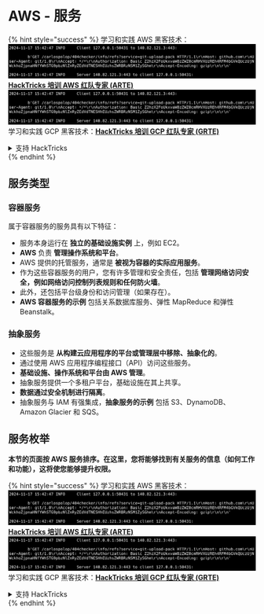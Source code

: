 # AWS - 服务

{% hint style="success" %}
学习和实践 AWS 黑客技术：<img src="../../../.gitbook/assets/image (1).png" alt="" data-size="line">[**HackTricks 培训 AWS 红队专家 (ARTE)**](https://training.hacktricks.xyz/courses/arte)<img src="../../../.gitbook/assets/image (1).png" alt="" data-size="line">\
学习和实践 GCP 黑客技术：<img src="../../../.gitbook/assets/image (2).png" alt="" data-size="line">[**HackTricks 培训 GCP 红队专家 (GRTE)**<img src="../../../.gitbook/assets/image (2).png" alt="" data-size="line">](https://training.hacktricks.xyz/courses/grte)

<details>

<summary>支持 HackTricks</summary>

* 查看 [**订阅计划**](https://github.com/sponsors/carlospolop)!
* **加入** 💬 [**Discord 群组**](https://discord.gg/hRep4RUj7f) 或 [**Telegram 群组**](https://t.me/peass) 或 **关注** 我们的 **Twitter** 🐦 [**@hacktricks\_live**](https://twitter.com/hacktricks\_live)**.**
* **通过向** [**HackTricks**](https://github.com/carlospolop/hacktricks) 和 [**HackTricks Cloud**](https://github.com/carlospolop/hacktricks-cloud) GitHub 仓库提交 PR 分享黑客技巧。

</details>
{% endhint %}

## 服务类型

### 容器服务

属于容器服务的服务具有以下特征：

* 服务本身运行在 **独立的基础设施实例** 上，例如 EC2。
* **AWS** 负责 **管理操作系统和平台**。
* AWS 提供的托管服务，通常是 **被视为容器的实际应用服务**。
* 作为这些容器服务的用户，您有许多管理和安全责任，包括 **管理网络访问安全，例如网络访问控制列表规则和任何防火墙**。
* 此外，还包括平台级身份和访问管理（如果存在）。
* **AWS 容器服务的示例** 包括关系数据库服务、弹性 MapReduce 和弹性 Beanstalk。

### 抽象服务

* 这些服务是 **从构建云应用程序的平台或管理层中移除、抽象化的**。
* 通过使用 AWS 应用程序编程接口（API）访问这些服务。
* **基础设施、操作系统和平台由 AWS 管理**。
* 抽象服务提供一个多租户平台，基础设施在其上共享。
* **数据通过安全机制进行隔离**。
* 抽象服务与 IAM 有强集成，**抽象服务的示例** 包括 S3、DynamoDB、Amazon Glacier 和 SQS。

## 服务枚举

**本节的页面按 AWS 服务排序。在这里，您将能够找到有关服务的信息（如何工作和功能），这将使您能够提升权限。**

{% hint style="success" %}
学习和实践 AWS 黑客技术：<img src="../../../.gitbook/assets/image (1).png" alt="" data-size="line">[**HackTricks 培训 AWS 红队专家 (ARTE)**](https://training.hacktricks.xyz/courses/arte)<img src="../../../.gitbook/assets/image (1).png" alt="" data-size="line">\
学习和实践 GCP 黑客技术：<img src="../../../.gitbook/assets/image (2).png" alt="" data-size="line">[**HackTricks 培训 GCP 红队专家 (GRTE)**<img src="../../../.gitbook/assets/image (2).png" alt="" data-size="line">](https://training.hacktricks.xyz/courses/grte)

<details>

<summary>支持 HackTricks</summary>

* 查看 [**订阅计划**](https://github.com/sponsors/carlospolop)!
* **加入** 💬 [**Discord 群组**](https://discord.gg/hRep4RUj7f) 或 [**Telegram 群组**](https://t.me/peass) 或 **关注** 我们的 **Twitter** 🐦 [**@hacktricks\_live**](https://twitter.com/hacktricks\_live)**.**
* **通过向** [**HackTricks**](https://github.com/carlospolop/hacktricks) 和 [**HackTricks Cloud**](https://github.com/carlospolop/hacktricks-cloud) GitHub 仓库提交 PR 分享黑客技巧。

</details>
{% endhint %}
